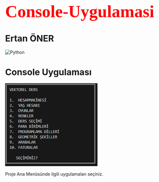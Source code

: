<h1 style="color:red; font-family:Times New Roman; font-size:55px"> Console-Uygulamasi </h1>

<h1>Ertan ÖNER </h1>

<img src="https://www.python.org/static/img/python-logo.png" alt="Python"/>

# Console Uygulaması

<img src="projeResimleri/anaMenu.png" alt="Alt Menü"/>

<br>

Proje Ana Menüsünde ilgili uygulamaları seçiniz.